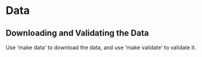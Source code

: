 # Data

## Downloading and Validating the Data
Use 'make data' to download the data, and use 'make validate' to validate it.



